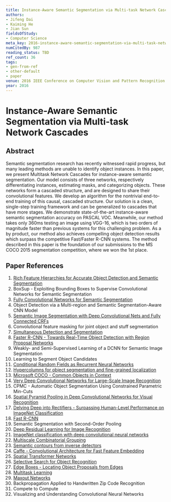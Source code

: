 ```yaml
---
title: Instance-Aware Semantic Segmentation via Multi-task Network Cascades
authors:
- Jifeng Dai
- Kaiming He
- Jian Sun
fieldsOfStudy:
- Computer Science
meta_key: 2016-instance-aware-semantic-segmentation-via-multi-task-network-cascades
numCitedBy: 987
reading_status: TBD
ref_count: 36
tags:
- gen-from-ref
- other-default
- paper
venue: 2016 IEEE Conference on Computer Vision and Pattern Recognition (CVPR)
year: 2016
---
```


# Instance-Aware Semantic Segmentation via Multi-task Network Cascades

## Abstract

Semantic segmentation research has recently witnessed rapid progress, but many leading methods are unable to identify object instances. In this paper, we present Multitask Network Cascades for instance-aware semantic segmentation. Our model consists of three networks, respectively differentiating instances, estimating masks, and categorizing objects. These networks form a cascaded structure, and are designed to share their convolutional features. We develop an algorithm for the nontrivial end-to-end training of this causal, cascaded structure. Our solution is a clean, single-step training framework and can be generalized to cascades that have more stages. We demonstrate state-of-the-art instance-aware semantic segmentation accuracy on PASCAL VOC. Meanwhile, our method takes only 360ms testing an image using VGG-16, which is two orders of magnitude faster than previous systems for this challenging problem. As a by product, our method also achieves compelling object detection results which surpass the competitive Fast/Faster R-CNN systems. The method described in this paper is the foundation of our submissions to the MS COCO 2015 segmentation competition, where we won the 1st place.

## Paper References

1. [Rich Feature Hierarchies for Accurate Object Detection and Semantic Segmentation](2014-rich-feature-hierarchies-for-accurate-object-detection-and-semantic-segmentation)
2. BoxSup - Exploiting Bounding Boxes to Supervise Convolutional Networks for Semantic Segmentation
3. [Fully Convolutional Networks for Semantic Segmentation](2017-fully-convolutional-networks-for-semantic-segmentation)
4. Object Detection via a Multi-region and Semantic Segmentation-Aware CNN Model
5. [Semantic Image Segmentation with Deep Convolutional Nets and Fully Connected CRFs](2015-semantic-image-segmentation-with-deep-convolutional-nets-and-fully-connected-crfs)
6. Convolutional feature masking for joint object and stuff segmentation
7. [Simultaneous Detection and Segmentation](2014-simultaneous-detection-and-segmentation)
8. [Faster R-CNN - Towards Real-Time Object Detection with Region Proposal Networks](2015-faster-r-cnn-towards-real-time-object-detection-with-region-proposal-networks)
9. Weakly- and Semi-Supervised Learning of a DCNN for Semantic Image Segmentation
10. Learning to Segment Object Candidates
11. [Conditional Random Fields as Recurrent Neural Networks](2015-conditional-random-fields-as-recurrent-neural-networks)
12. [Hypercolumns for object segmentation and fine-grained localization](2015-hypercolumns-for-object-segmentation-and-fine-grained-localization)
13. [Microsoft COCO - Common Objects in Context](2014-microsoft-coco-common-objects-in-context)
14. [Very Deep Convolutional Networks for Large-Scale Image Recognition](2015-very-deep-convolutional-networks-for-large-scale-image-recognition)
15. CPMC - Automatic Object Segmentation Using Constrained Parametric Min-Cuts
16. [Spatial Pyramid Pooling in Deep Convolutional Networks for Visual Recognition](2015-spatial-pyramid-pooling-in-deep-convolutional-networks-for-visual-recognition)
17. [Delving Deep into Rectifiers - Surpassing Human-Level Performance on ImageNet Classification](2015-delving-deep-into-rectifiers-surpassing-human-level-performance-on-imagenet-classification)
18. [Fast R-CNN](2015-fast-r-cnn)
19. Semantic Segmentation with Second-Order Pooling
20. [Deep Residual Learning for Image Recognition](2016-deep-residual-learning-for-image-recognition)
21. [ImageNet classification with deep convolutional neural networks](2012-alexnet.md)
22. [Multiscale Combinatorial Grouping](2014-multiscale-combinatorial-grouping)
23. [Semantic contours from inverse detectors](2011-semantic-contours-from-inverse-detectors)
24. [Caffe - Convolutional Architecture for Fast Feature Embedding](2014-caffe-convolutional-architecture-for-fast-feature-embedding)
25. [Spatial Transformer Networks](2015-spatial-transformer-networks)
26. [Selective Search for Object Recognition](2013-selective-search-for-object-recognition)
27. [Edge Boxes - Locating Object Proposals from Edges](2014-edge-boxes-locating-object-proposals-from-edges)
28. [Multitask Learning](2004-multitask-learning)
29. [Maxout Networks](2013-maxout-networks)
30. Backpropagation Applied to Handwritten Zip Code Recognition
31. Compete to Compute
32. Visualizing and Understanding Convolutional Neural Networks
